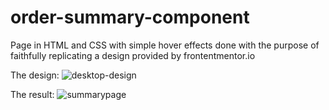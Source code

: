 # order-summary-component

Page in HTML and CSS with simple hover effects done with the purpose of faithfully replicating a design provided by frontentmentor.io

The design:
![desktop-design](https://user-images.githubusercontent.com/35283077/174833193-84e889b9-0956-4324-8e58-66d8f90c129b.jpg)

The result:
![summarypage](https://user-images.githubusercontent.com/35283077/174833259-4ed11ffe-cdc8-4631-9186-37310c4a68be.jpg)
